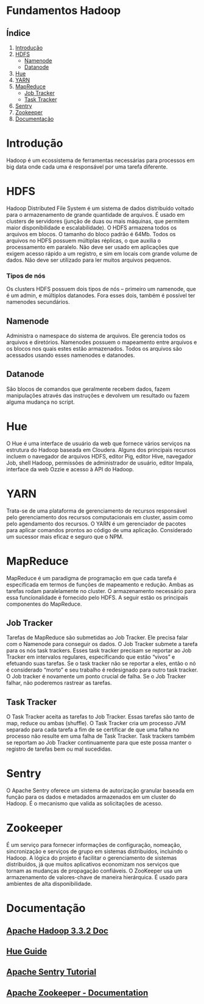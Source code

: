 # Fundamentos Hadoop

## Índice
1. [Introdução](#introdução)
2. [HDFS](#hfds)
   - [Namenode](#namenode)
   - [Datanode](#datanode)
3. [Hue](#hue)
4. [YARN](#yarn)
5. [MapReduce](#mapreduce)
   - [Job Tracker](#job-tracker)
   - [Task Tracker](#task-tracker)
6. [Sentry](#sentry)
7. [Zookeeper](#zookeeper)
8. [Documentação](#documentação)

# Introdução
Hadoop é um ecossistema de ferramentas necessárias para processos em big data onde cada uma é responsável por uma tarefa diferente.
 
# HDFS
Hadoop Distributed File System é um sistema de dados distribuído voltado para o armazenamento de grande quantidade de arquivos.  É usado em clusters de servidores (junção de duas ou mais máquinas, que permitem maior disponibilidade e escalabilidade). O HDFS armazena todos os arquivos em blocos. O tamanho do bloco padrão é 64Mb. Todos os arquivos no HDFS possuem múltiplas réplicas, o que auxilia o processamento em paralelo. Não deve ser usado em aplicações que exigem acesso rápido a um registro, e sim em locais com grande volume de dados. Não deve ser utilizado para ler muitos arquivos pequenos.

### Tipos de nós
Os clusters HDFS possuem dois tipos de nós – primeiro um namenode, que é um admin, e múltiplos datanodes. Fora esses dois, também é possível ter namenodes secundários.

## Namenode
Administra o namespace do sistema de arquivos. Ele gerencia todos os arquivos e diretórios. Namenodes possuem o mapeamento entre arquivos e os blocos nos quais estes estão armazenados. Todos os arquivos são acessados usando esses namenodes e datanodes.
## Datanode
São blocos de comandos que geralmente recebem dados, fazem manipulações através das instruções e devolvem um resultado ou fazem alguma mudança no script.

# Hue
O Hue é uma interface de usuário da web que fornece vários serviços na estrutura do Hadoop baseada em Cloudera. Alguns dos principais recursos incluem o navegador de arquivos HDFS, editor Pig, editor Hive, navegador Job, shell Hadoop, permissões de administrador de usuário, editor Impala, interface da web Ozzie e acesso à API do Hadoop.

# YARN
Trata-se de uma plataforma de gerenciamento de recursos responsável pelo gerenciamento dos recursos computacionais em cluster, assim como pelo agendamento dos recursos. O YARN é um gerenciador de pacotes para aplicar comandos prontos ao código de uma aplicação. Considerado um sucessor mais eficaz e seguro que o NPM.

# MapReduce
MapReduce é um paradigma de programação em que cada tarefa é especificada em termos de funções de mapeamento e redução. Ambas as tarefas rodam paralelamente no cluster. O armazenamento necessário para essa funcionalidade é fornecido pelo HDFS. A seguir estão os principais componentes do MapReduce.

## Job Tracker
Tarefas de MapReduce são submetidas ao Job Tracker. Ele precisa falar com o Namenode para conseguir os dados. O Job Tracker submete a tarefa para os nós task trackers. Esses task tracker precisam se reportar ao Job Tracker em intervalos regulares, especificando que estão “vivos” e efetuando suas tarefas. Se o task tracker não se reportar a eles, então o nó é considerado “morto” e seu trabalho é redesignado para outro task tracker. O Job tracker é novamente um ponto crucial de falha. Se o Job Tracker falhar, não poderemos rastrear as tarefas.

## Task Tracker
O Task Tracker aceita as tarefas to Job Tracker. Essas tarefas são tanto de map, reduce ou ambas (shuffle). O Task Tracker cria um processo JVM separado para cada tarefa a fim de se certificar de que uma falha no processo não resulte em uma falha de Task Tracker. Task trackers também se reportam ao Job Tracker continuamente para que este possa manter o registro de tarefas bem ou mal sucedidas.

# Sentry
O Apache Sentry oferece um sistema de autorização granular baseada em função para os dados e metadados armazenados em um cluster do Hadoop. É o mecanismo que valida as solicitações de acesso.

# Zookeeper
É um serviço para fornecer informações de configuração, nomeação, sincronização e serviços de grupo em sistemas distribuídos, incluindo o Hadoop. A lógica do projeto é facilitar o gerenciamento de sistemas distribuídos, já que muitos aplicativos economizam nos serviços que tornam as mudanças de propagação confiáveis. O ZooKeeper usa um armazenamento de valores-chave de maneira hierárquica. É usado para ambientes de alta disponibilidade.


# Documentação
## [Apache Hadoop 3.3.2 Doc](https://hadoop.apache.org/docs/stable/)
## [Hue Guide](https://docs.gethue.com/)
## [Apache Sentry Tutorial](https://cwiki.apache.org/confluence/display/SENTRY/Sentry+Tutorial)
## [Apache Zookeeper - Documentation](https://zookeeper.apache.org/documentation.html)
